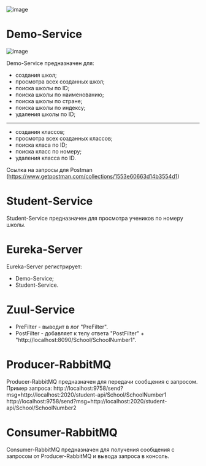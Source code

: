 ![image](https://user-images.githubusercontent.com/49644368/56210177-e911e580-605d-11e9-9709-6c66e0f67dcf.png)

# Demo-Service

![image](https://user-images.githubusercontent.com/49644368/56210321-45750500-605e-11e9-9008-9c3d2ef4a96e.png)

Demo-Service предназначен для:
* создания школ;
* просмотра всех созданных школ;
* поиска школы по ID;
* поиска школы по наименованию;
* поиска школы по стране;
* поиска школы по индексу;
* удаления школы по ID;
---
* создания классов;
* просмотра всех созданных классов;
* поиска класа по ID;
* поиска класс по номеру;
* удаления класса по ID. 

Ссылка на запросы для Postman (https://www.getpostman.com/collections/1553e60663d14b3554d1)

# Student-Service
Student-Service предназначен для просмотра учеников по номеру школы.

# Eureka-Server
Eureka-Server регистрирует:
* Demo-Service;
* Student-Service.

# Zuul-Service
* PreFilter - выводит в лог "PreFilter".
* PostFilter - добавляет к телу ответа "PostFilter" + "http://localhost:8090/School/SchoolNumber1".

# Producer-RabbitMQ
Producer-RabbitMQ предназначен для передачи сообщения с запросом.
Пример запроса:
http://localhost:9758/send?msg=http://localhost:2020/student-api/School/SchoolNumber1
http://localhost:9758/send?msg=http://localhost:2020/student-api/School/SchoolNumber2

# Consumer-RabbitMQ
Consumer-RabbitMQ предназначен для получения сообщения с запросом от Producer-RabbitMQ и вывода запроса в консоль. 
